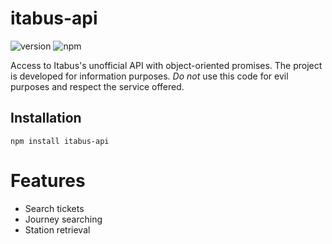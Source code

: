 
# itabus-api
![version](https://img.shields.io/npm/v/itabus-api "Version")
![npm](https://img.shields.io/npm/dt/itabus-api.svg "Total Downloads")

Access to Itabus's unofficial API with object-oriented promises.
The project is developed for information purposes. *Do not* use this code for evil purposes and respect the service offered.

## Installation 
```
npm install itabus-api
```

# Features
* Search tickets
* Journey searching
* Station retrieval

